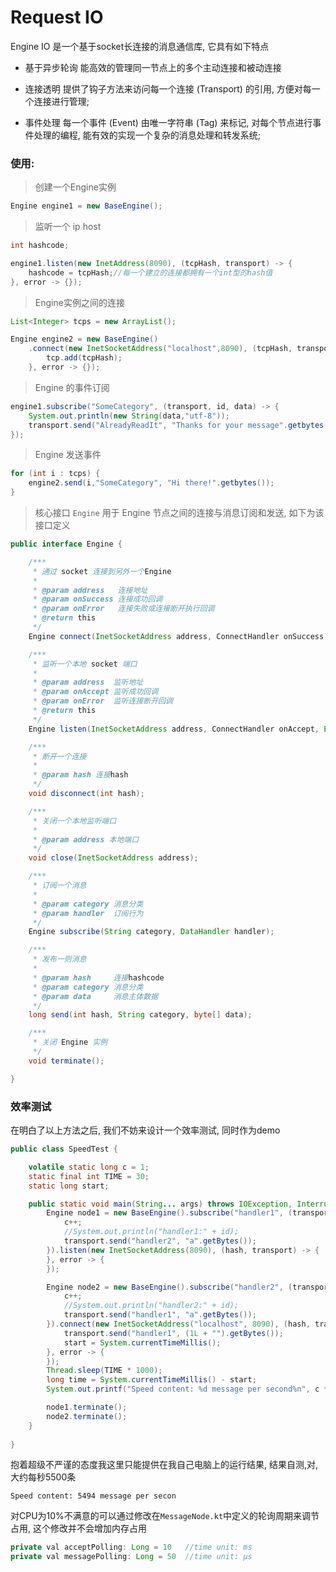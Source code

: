 # Request IO

Engine IO 是一个基于socket长连接的消息通信库, 它具有如下特点

- 基于异步轮询 能高效的管理同一节点上的多个主动连接和被动连接

- 连接透明 提供了钩子方法来访问每一个连接 (Transport) 的引用, 方便对每一个连接进行管理;

- 事件处理 每一个事件 (Event) 由唯一字符串 (Tag) 来标记, 对每个节点进行事件处理的编程, 能有效的实现一个复杂的消息处理和转发系统;

### 使用:

> 创建一个Engine实例

```java
Engine engine1 = new BaseEngine();
```

> 监听一个 ip host

```java
int hashcode;

engine1.listen(new InetAddress(8090), (tcpHash, transport) -> {
    hashcode = tcpHash;//每一个建立的连接都拥有一个int型的hash值
}, error -> {});
```

> Engine实例之间的连接

```java
List<Integer> tcps = new ArrayList();

Engine engine2 = new BaseEngine()
    .connect(new InetSocketAddress("localhost",8090), (tcpHash, transport) -> {
        tcp.add(tcpHash);
    }, error -> {});
```

> Engine 的事件订阅

```java
engine1.subscribe("SomeCategory", (transport, id, data) -> {
    System.out.println(new String(data,"utf-8"));
    transport.send("AlreadyReadIt", "Thanks for your message".getbytes()); 
});
```

> Engine 发送事件

```java
for (int i : tcps) {
    engine2.send(i,"SomeCategory", "Hi there!".getbytes());
}
```

> 核心接口 `Engine` 用于 Engine 节点之间的连接与消息订阅和发送, 如下为该接口定义

```java
public interface Engine {

    /***
     * 通过 socket 连接到另外一个Engine
     *
     * @param address   连接地址
     * @param onSuccess 连接成功回调
     * @param onError   连接失败或连接断开执行回调
     * @return this
     */
    Engine connect(InetSocketAddress address, ConnectHandler onSuccess, ErrorHandler onError);

    /***
     * 监听一个本地 socket 端口
     *
     * @param address  监听地址
     * @param onAccept 监听成功回调
     * @param onError  监听连接断开回调
     * @return this
     */
    Engine listen(InetSocketAddress address, ConnectHandler onAccept, ErrorHandler onError);

    /***
     * 断开一个连接
     *
     * @param hash 连接hash
     */
    void disconnect(int hash);

    /***
     * 关闭一个本地监听端口
     *
     * @param address 本地端口
     */
    void close(InetSocketAddress address);

    /***
     * 订阅一个消息
     *
     * @param category 消息分类
     * @param handler  订阅行为
     */
    Engine subscribe(String category, DataHandler handler);

    /***
     * 发布一则消息
     *
     * @param hash     连接hashcode
     * @param category 消息分类
     * @param data     消息主体数据
     */
    long send(int hash, String category, byte[] data);

    /***
     * 关闭 Engine 实例
     */
    void terminate();

}
```

### 效率测试

在明白了以上方法之后, 我们不妨来设计一个效率测试, 同时作为demo

```java
public class SpeedTest {

    volatile static long c = 1;
    static final int TIME = 30;
    static long start;

    public static void main(String... args) throws IOException, InterruptedException {
        Engine node1 = new BaseEngine().subscribe("handler1", (transport, id, data) -> {
            c++;
            //System.out.println("handler1:" + id);
            transport.send("handler2", "a".getBytes());
        }).listen(new InetSocketAddress(8090), (hash, transport) -> {
        }, error -> {
        });

        Engine node2 = new BaseEngine().subscribe("handler2", (transport, id, data) -> {
            c++;
            //System.out.println("handler2:" + id);
            transport.send("handler1", "a".getBytes());
        }).connect(new InetSocketAddress("localhost", 8090), (hash, transport) -> {
            transport.send("handler1", (1L + "").getBytes());
            start = System.currentTimeMillis();
        }, error -> {
        });
        Thread.sleep(TIME * 1000);
        long time = System.currentTimeMillis() - start;
        System.out.printf("Speed content: %d message per second%n", c * 1000 / time);

        node1.terminate();
        node2.terminate();
    }
    
}
```

抱着超级不严谨的态度我这里只能提供在我自己电脑上的运行结果, 结果自测,对,大约每秒5500条

```shell
Speed content: 5494 message per secon
```

对CPU为10%不满意的可以通过修改在`MessageNode.kt`中定义的轮询周期来调节占用, 这个修改并不会增加内存占用

```java
private val acceptPolling: Long = 10   //time unit: ms
private val messagePolling: Long = 50  //time unit: μs
```